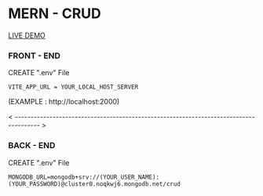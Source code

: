 # MERN - CRUD

[LIVE DEMO](https://mern-crud-bg.netlify.app)

<h3>FRONT - END</h3>
CREATE ".env" File

```
VITE_APP_URL = YOUR_LOCAL_HOST_SERVER
```
(EXAMPLE : http://localhost:2000)

< -------------------------------------------------------------------------------------- >

<h3>BACK - END</h3>
CREATE ".env" File

```
MONGODB_URL=mongodb+srv://(YOUR_USER_NAME):(YOUR_PASSWORD)@cluster0.noqkwj6.mongodb.net/crud
```
